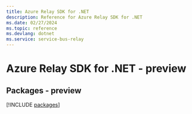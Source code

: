 ```yaml
---
title: Azure Relay SDK for .NET
description: Reference for Azure Relay SDK for .NET
ms.date: 02/27/2024
ms.topic: reference
ms.devlang: dotnet
ms.service: service-bus-relay
---
```

# Azure Relay SDK for .NET - preview
## Packages - preview
[!INCLUDE [packages](relay-index.md)]